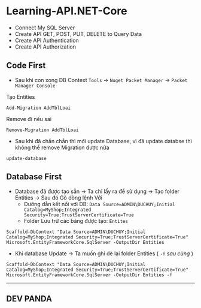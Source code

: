 # Learning-API.NET-Core

+ Connect My SQL Server
+ Create API GET, POST, PUT, DELETE to Query Data
+ Create API Authentication
+ Create API Authorization


 ## Code First 
 - Sau khi con xong DB Context
`Tools` -> `Nuget Packet Manager` -> `Packet Manager Console`

Tạo Entities

```
Add-Migration AddTblLoai
```

Remove đi nếu sai

```
Remove-Migration AddTblLoai
```


- Sau khi đã chắn chắn thì mới update Database, vì đã update databse thì không thể remove Migration được nữa
  
```
update-database
```



## Database First 

- Database đã được tạo sẵn -> Ta chỉ lấy ra để sử dụng
-> Tạo folder Entities
-> Sau đó Gõ dòng lệnh Với 
   + Đường dẫn kết nối với DB: `Data Source=ADMIN\DUCHUY;Initial Catalog=MyShop;Integrated Security=True;TrustServerCertificate=True`
   + Folder Lưu trữ các bảng được tạo: `Entites`
 
```
Scaffold-DbContext "Data Source=ADMIN\DUCHUY;Initial Catalog=MyShop;Integrated Security=True;TrustServerCertificate=True" Microsoft.EntityFrameworkCore.SqlServer -OutputDir Entities
```


- Khi database Update -> Ta muốn ghi đè lại folder Entities ( `-f` *sau cùng* )


```
Scaffold-DbContext "Data Source=ADMIN\DUCHUY;Initial Catalog=MyShop;Integrated Security=True;TrustServerCertificate=True" Microsoft.EntityFrameworkCore.SqlServer -OutputDir Entities -f
```

  ---------------------------------------------------------------
  DEV PANDA
  ---------------------------------------------------------------
